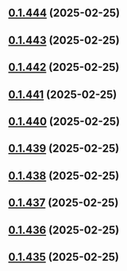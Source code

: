 ## [0.1.444](https://github.com/binary-braids/terraform-oracle/compare/v0.1.443...v0.1.444) (2025-02-25)



## [0.1.443](https://github.com/binary-braids/terraform-oracle/compare/v0.1.442...v0.1.443) (2025-02-25)



## [0.1.442](https://github.com/binary-braids/terraform-oracle/compare/v0.1.441...v0.1.442) (2025-02-25)



## [0.1.441](https://github.com/binary-braids/terraform-oracle/compare/v0.1.440...v0.1.441) (2025-02-25)



## [0.1.440](https://github.com/binary-braids/terraform-oracle/compare/v0.1.439...v0.1.440) (2025-02-25)



## [0.1.439](https://github.com/binary-braids/terraform-oracle/compare/v0.1.438...v0.1.439) (2025-02-25)



## [0.1.438](https://github.com/binary-braids/terraform-oracle/compare/v0.1.437...v0.1.438) (2025-02-25)



## [0.1.437](https://github.com/binary-braids/terraform-oracle/compare/v0.1.436...v0.1.437) (2025-02-25)



## [0.1.436](https://github.com/binary-braids/terraform-oracle/compare/v0.1.435...v0.1.436) (2025-02-25)



## [0.1.435](https://github.com/binary-braids/terraform-oracle/compare/v0.1.434...v0.1.435) (2025-02-25)



